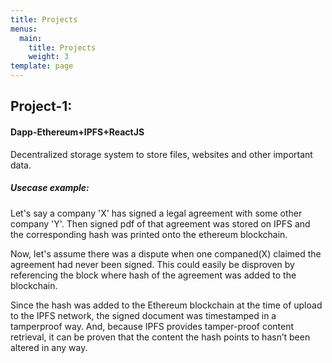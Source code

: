 ```yaml
---
title: Projects
menus:
  main:
    title: Projects
    weight: 3
template: page
---
```

<h2>Project-1:</h2>

<h4>Dapp-Ethereum+IPFS+ReactJS</h4>

<p>Decentralized storage system to store files, websites and other important data.</p>

<h5>Usecase example:</h5>

<p>Let&#39;s say a company &#39;X&#39; has signed a legal agreement with some other company &#39;Y&#39;. Then signed pdf of that agreement was stored on IPFS and the corresponding hash was printed onto the ethereum blockchain.</p>

<p>Now, let&#39;s assume there was a dispute when one companed(X) claimed the agreement had never been signed. This could easily be disproven by referencing the block where hash of the agreement was added to the blockchain.</p>

<p>Since the hash was added to the Ethereum blockchain at the time of upload to the IPFS network, the signed document was timestamped in a tamperproof way. And, because IPFS provides tamper-proof content retrieval, it can be proven that the content the hash points to hasn’t been altered in any way.</p>
